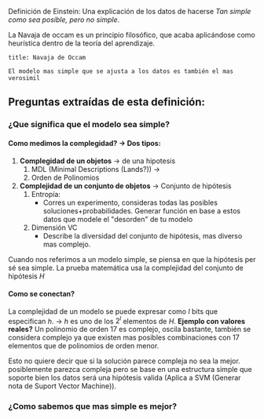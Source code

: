 
Definición de Einstein: Una explicación de los datos de hacerse *Tan simple como sea posible, pero no simple*.

La Navaja de occam es un principio filosófico, que acaba aplicándose como heurística dentro de la teoría del aprendizaje.

``` ad-quote
title: Navaja de Occam

El modelo mas simple que se ajusta a los datos es también el mas verosimil
```

## Preguntas extraídas de esta definición:

### ¿Que significa que el modelo sea simple?

#### Como medimos la complegidad? -> Dos tipos:
1. **Complegidad de un objetos** -> de una hipotesis 
	1. MDL (Minimal Descriptions (Lands?)) ->
	2. Orden de Polinomios
2. **Complejidad de un conjunto de objetos**  -> Conjunto de hipótesis
	1. Entropía: 
		- Corres un experimento, consideras todas las posibles soluciones+probabilidades. Generar función en base a estos datos que modele el "desorden" de tu modelo
	1. Dimensión VC
		- Describe la diversidad del conjunto de hipótesis, mas diverso mas complejo.


Cuando nos referimos a un modelo simple, se piensa en que la hipótesis per sé sea simple. La prueba matemática usa la complejidad del conjunto de hipótesis $H$

#### Como se conectan?
La complejidad de un modelo se puede expresar como $l$ bits que especifican $h$. -> $h$ es uno de los $2^l$ elementos de $H$.
**Ejemplo con valores reales?**
Un polinomio de orden 17 es complejo, oscila bastante, también se  considera complejo ya que existen mas posibles combinaciones con 17 elementos que de polinomios de orden menor.

Esto no quiere decir que si la solución parece compleja no sea la mejor. posiblemente parezca compleja pero se base en una estructura simple que soporte bien los datos será una hipótesis valida (Aplica a SVM (Generar nota de Suport Vector Machine)).


 

### ¿Como sabemos que mas simple es mejor?

